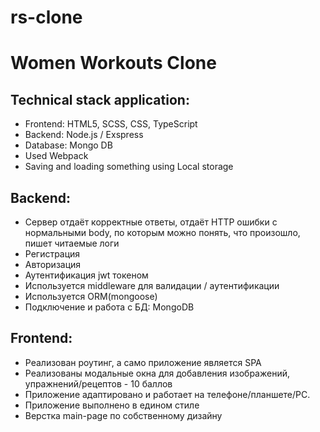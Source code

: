 # rs-clone
# Women Workouts Clone

## Technical stack application:

- Frontend: HTML5, SCSS, CSS, TypeScript
- Backend: Node.js / Exspress
- Database: Mongo DB
- Used Webpack
- Saving and loading something using Local storage

## Backend:

- Сервер отдаёт корректные ответы, отдаёт HTTP ошибки с нормальными body, по которым можно понять, что произошло, пишет читаемые логи
- Регистрация
- Авторизация
- Аутентификация jwt токеном
- Используется middleware для валидации / аутентификации
- Используется ORM(mongoose)
- Подключение и работа с БД: MongoDB

## Frontend:

- Реализован роутинг, а само приложение является SPA
- Реализованы модальные окна для добавления изображений, упражнений/рецептов - 10 баллов
- Приложение адаптировано и работает на телефоне/планшете/PC.
- Приложение выполнено в едином стиле
- Верстка main-page по собственному дизайну
